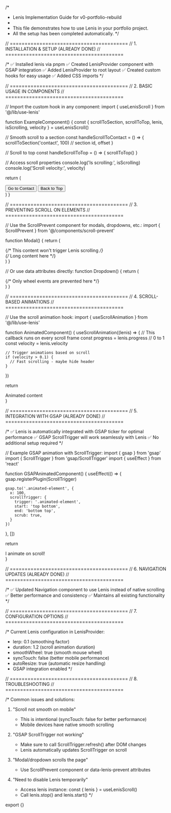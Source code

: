 /*
 * Lenis Implementation Guide for v0-portfolio-rebuild
 * 
 * This file demonstrates how to use Lenis in your portfolio project.
 * All the setup has been completed automatically.
 */

// ========================================
// 1. INSTALLATION & SETUP (ALREADY DONE)
// ========================================

/*
✅ Installed lenis via pnpm
✅ Created LenisProvider component with GSAP integration
✅ Added LenisProvider to root layout
✅ Created custom hooks for easy usage
✅ Added CSS imports
*/

// ========================================
// 2. BASIC USAGE IN COMPONENTS
// ========================================

// Import the custom hook in any component:
import { useLenisScroll } from '@/lib/use-lenis'

function ExampleComponent() {
  const { scrollToSection, scrollToTop, lenis, isScrolling, velocity } = useLenisScroll()

  // Smooth scroll to a section
  const handleScrollToContact = () => {
    scrollToSection('contact', 100) // section id, offset
  }

  // Scroll to top
  const handleScrollToTop = () => {
    scrollToTop()
  }

  // Access scroll properties
  console.log('Is scrolling:', isScrolling)
  console.log('Scroll velocity:', velocity)

  return (
    <div>
      <button onClick={handleScrollToContact}>Go to Contact</button>
      <button onClick={handleScrollToTop}>Back to Top</button>
    </div>
  )
}

// ========================================
// 3. PREVENTING SCROLL ON ELEMENTS
// ========================================

// Use the ScrollPrevent component for modals, dropdowns, etc.:
import { ScrollPrevent } from '@/components/scroll-prevent'

function Modal() {
  return (
    <ScrollPrevent preventAll>
      <div className="modal">
        {/* This content won't trigger Lenis scrolling */}
        <div className="scrollable-content">
          {/* Long content here */}
        </div>
      </div>
    </ScrollPrevent>
  )
}

// Or use data attributes directly:
function Dropdown() {
  return (
    <div data-lenis-prevent-wheel>
      {/* Only wheel events are prevented here */}
    </div>
  )
}

// ========================================
// 4. SCROLL-BASED ANIMATIONS
// ========================================

// Use the scroll animation hook:
import { useScrollAnimation } from '@/lib/use-lenis'

function AnimatedComponent() {
  useScrollAnimation((lenis) => {
    // This callback runs on every scroll frame
    const progress = lenis.progress // 0 to 1
    const velocity = lenis.velocity
    
    // Trigger animations based on scroll
    if (velocity > 0.1) {
      // Fast scrolling - maybe hide header
    }
  })

  return <div>Animated content</div>
}

// ========================================
// 5. INTEGRATION WITH GSAP (ALREADY DONE)
// ========================================

/*
✅ Lenis is automatically integrated with GSAP ticker for optimal performance
✅ GSAP ScrollTrigger will work seamlessly with Lenis
✅ No additional setup required
*/

// Example GSAP animation with ScrollTrigger:
import { gsap } from 'gsap'
import { ScrollTrigger } from 'gsap/ScrollTrigger'
import { useEffect } from 'react'

function GSAPAnimatedComponent() {
  useEffect(() => {
    gsap.registerPlugin(ScrollTrigger)
    
    gsap.to('.animated-element', {
      x: 100,
      scrollTrigger: {
        trigger: '.animated-element',
        start: 'top bottom',
        end: 'bottom top',
        scrub: true,
      }
    })
  }, [])

  return <div className="animated-element">I animate on scroll!</div>
}

// ========================================
// 6. NAVIGATION UPDATES (ALREADY DONE)
// ========================================

/*
✅ Updated Navigation component to use Lenis instead of native scrolling
✅ Better performance and consistency
✅ Maintains all existing functionality
*/

// ========================================
// 7. CONFIGURATION OPTIONS
// ========================================

/*
Current Lenis configuration in LenisProvider:
- lerp: 0.1 (smoothing factor)
- duration: 1.2 (scroll animation duration)
- smoothWheel: true (smooth mouse wheel)
- syncTouch: false (better mobile performance)
- autoResize: true (automatic resize handling)
- GSAP integration enabled
*/

// ========================================
// 8. TROUBLESHOOTING
// ========================================

/*
Common issues and solutions:

1. "Scroll not smooth on mobile"
   - This is intentional (syncTouch: false for better performance)
   - Mobile devices have native smooth scrolling

2. "GSAP ScrollTrigger not working"
   - Make sure to call ScrollTrigger.refresh() after DOM changes
   - Lenis automatically updates ScrollTrigger on scroll

3. "Modal/dropdown scrolls the page"
   - Use ScrollPrevent component or data-lenis-prevent attributes

4. "Need to disable Lenis temporarily"
   - Access lenis instance: const { lenis } = useLenisScroll()
   - Call lenis.stop() and lenis.start()
*/

export {}